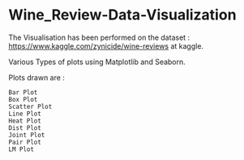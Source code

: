 # Wine_Review-Data-Visualization

The Visualisation has been performed on the dataset : https://www.kaggle.com/zynicide/wine-reviews at kaggle.

Various Types of plots using Matplotlib and Seaborn.

Plots drawn are :

    Bar Plot
    Box Plot
    Scatter Plot
    Line Plot
    Heat Plot
    Dist Plot
    Joint Plot
    Pair Plot
    LM Plot
